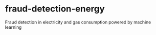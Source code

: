 # fraud-detection-energy
Fraud detection in electricity and gas consumption powered by machine learning
